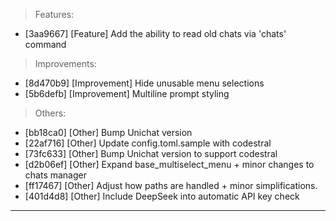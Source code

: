 > Features:
- [3aa9667] [Feature] Add the ability to read old chats via 'chats' command

> Improvements:
- [8d470b9] [Improvement] Hide unusable menu selections
- [5b6defb] [Improvement] Multiline prompt styling

> Others:
- [bb18ca0] [Other] Bump Unichat version
- [22af716] [Other] Update config.toml.sample with codestral
- [73fc633] [Other] Bump Unichat version to support codestral
- [d2b06ef] [Other] Expand base_multiselect_menu + minor changes to chats manager
- [ff17467] [Other] Adjust how paths are handled + minor simplifications.
- [401d4d8] [Other] Include DeepSeek into automatic API key check


---

